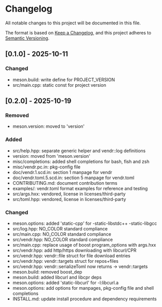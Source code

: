 # Changelog

All notable changes to this project will be documented in this file.

The format is based on [Keep a Changelog](https://keepachangelog.com/en/1.1.0/),
and this project adheres to [Semantic Versioning](https://semver.org/spec/v2.0.0.html).

## [0.1.0] - 2025-10-11

### Changed
- meson.build: write define for PROJECT_VERSION
- src/main.cpp: static const for project version

## [0.2.0] - 2025-10-19

### Removed
- meson.version: moved to 'version'

### Added
- src/help.hpp: separate generic helper and vendr::log definitions
- version: moved from 'meson.version'
- misc/completions: added shell completions for bash, fish and zsh
- misc/vendr.pc.in: pkg-config file
- doc/vendr.1.scd.in: section 1 manpage for vendr
- doc/vendr.toml.5.scd.in: section 5 manpage for vendr.toml
- CONTRIBUTING.md: document contribution terms
- examples/: vendr.toml format examples for reference and testing
- src/args.hxx: vendored, license in licenses/third-party
- src/toml.hpp: vendored, license in licenses/third-party

### Changed
- meson.options: added 'static-cpp' for -static-libstdc++ -static-libgcc
- src/log.hpp: NO_COLOR standard compliance
- src/main.cpp: NO_COLOR standard compliance
- src/vendr.hpp: NO_COLOR standard compliance
- src/main.cpp: replace usage of boost program_options with args.hxx
- src/vendr.hpp: add http/https downloading with libcurl/CPR
- src/vendr.hpp: vendr::file struct for file download entries
- src/vendr.hpp: vendr::targets struct for repos+files
- src/vendr.hpp: vendr::serializeToml now returns -> vendr::targets
- meson.build: removed boost_dep
- meson.build: added libcurl and libcpr deps
- meson.options: added 'static-libcurl' for -l:libcurl.a
- meson.options: add options for manpages, pkg-config file and shell completions
- INSTALL.md: update install procedure and dependency requirements
